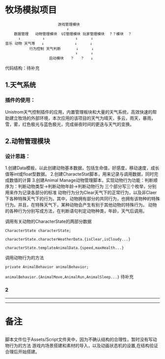 # 牧场模拟项目
                            游戏管理模块
                                ↓
        数据管理   动物管理模块  UI管理模块 玩家管理模块  ？？模块  ？
          ↓          ↓              ↓      ↓
    音乐 动物 天气等   ↓              ↓      ↓
               行为控制 天气判断       ↓      ↓
							        ↓      ↓
					 	启动模块   ？   ？   ↓ 

                           
代码结构：待补充
## 1.天气系统
### 插件的使用：
Unistrom天气控制插件的应用，内置管理板块和大量的天气系统，高效快速的帮助建立牧场的外部环境，本次应用的该项目的天气为晴天，多云，雨天，暴雨，雪，雾，红色极光与蓝色极光，完成昼夜时间的更迭与天气的变换。

## 2.动物管理模块
### 设计思路：
1.创建Data模板，以此创建动物基本数据，包括生命值，好感度，移动速度，成长值等int或float型数据。
2.创建CharacteStat脚本，用来记录与调用数据，同时完成数值的计算
3.创建Animal Manage动物管理脚本，实现动物行为功能：判断顺序为：判断动物类型→判断动物年龄→判断动物行为
三个部分写三个枚举，分别用来作为记录各部分的标准
动物行为分为Clear天气下的正常行为，以及非Claer下各种特殊天气下的行为。其中，动物拥有部分的共同行为，也拥有该物种的特殊行为。并且，在特殊天气下，某种动物会产生有别于其他动物的特殊行为。
动物的各种行为分别写成方法，在判断语句判定动物种类，年龄，天气后调用。

调用有关动物的CharacterState的两部分数据

`CharacterState characterState;`

`characterState.characterWeatherData.{isClear,isCloudy...}`

`characterState.templateAnimalData.{speed,maxHealth...}`

调用动物行为的方法

`private AnimalBehavior animalBehavior;`

`animalBehavior.{AnimalMove,AnimalRun,AnimalSleep...}`
待补充

### 2


***
***
# 备注
## 
脚本文件位于Assets/Script文件夹中，因为不确认结构的合理性，暂时没有写动物行为的方法
游戏内场景搭建和素材的导入，以及动画状态机的设置,在结构验证合理后开始搭建。
